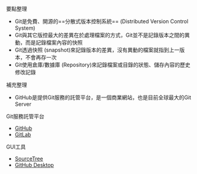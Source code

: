 要點整理
- Git是免費、開源的==分散式版本控制系統== (Distributed Version Control System)
- Git與其它版控最大的差異在於處理檔案的方式，Git並不是記錄版本之間的異動，而是記錄檔案內容的快照
- Git透過快照 (snapshot)來記錄版本的差異，沒有異動的檔案就指到上一版本，不會再存一次
- Git使用倉庫/數據庫 (Repository)來記錄檔案或目錄的狀態、儲存內容的歷史修改記錄

補充整理
- GitHub是提供Git服務的託管平台，是一個商業網站，也是目前全球最大的Git Server

Git服務託管平台
- [GitHub](https://github.com/)
- [GitLab](https://about.gitlab.com/)

GUI工具
- [SourceTree](https://www.sourcetreeapp.com/)
- [GitHub Desktop](https://desktop.github.com/)